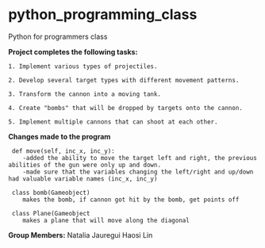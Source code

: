 # python_programming_class
Python for programmers class

__Project completes the following tasks:__

    1. Implement various types of projectiles.
    
    2. Develop several target types with different movement patterns.
    
    3. Transform the cannon into a moving tank.
    
    4. Create "bombs" that will be dropped by targets onto the cannon.
    
    5. Implement multiple cannons that can shoot at each other.


__Changes made to the program__

     def move(self, inc_x, inc_y): 
        -added the ability to move the target left and right, the previous abilities of the gun were only up and down. 
        -made sure that the variables changing the left/right and up/down had valuable variable names (inc_x, inc_y)
        
     class bomb(Gameobject)
        makes the bomb, if cannon got hit by the bomb, get points off
        
     class Plane(Gameobject
        makes a plane that will move along the diagonal
__Group Members:__
Natalia Jauregui 
Haosi Lin
